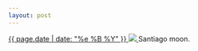 ```yaml
---
layout: post
---
```


<p>
  <a href="/105">
    <time>{{ page.date | date: "%e %B %Y" }}</time>
    <img src="{{ site.assets_url }}/105.jpg">
  </a>
  Santiago moon.
</p>
